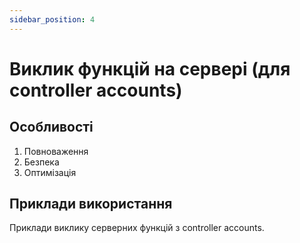 ```yaml
---
sidebar_position: 4
---
```


# Виклик функцій на сервері (для controller accounts)

## Особливості

1. Повноваження
2. Безпека
3. Оптимізація

## Приклади використання

Приклади виклику серверних функцій з controller accounts.
